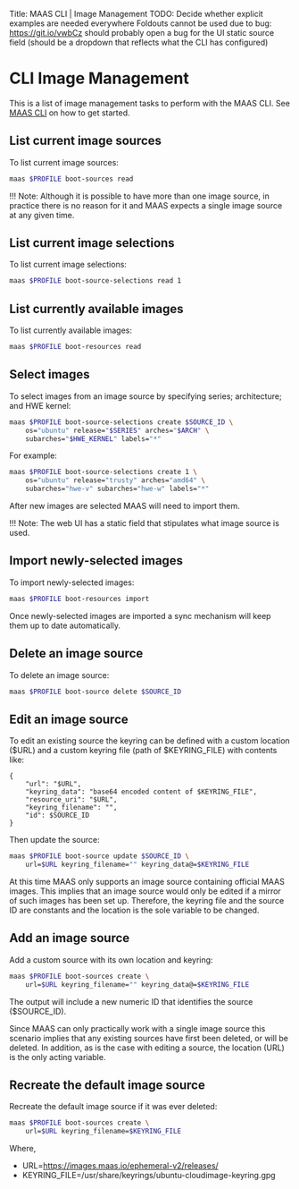 Title: MAAS CLI | Image Management
TODO:  Decide whether explicit examples are needed everywhere
       Foldouts cannot be used due to bug: https://git.io/vwbCz
       should probably open a bug for the UI static source field (should be a dropdown that reflects what the CLI has configured)


# CLI Image Management

This is a list of image management tasks to perform with the MAAS CLI. See
[MAAS CLI](./manage-cli.html) on how to get started.


## List current image sources

To list current image sources:

```bash
maas $PROFILE boot-sources read
```

!!! Note: Although it is possible to have more than one image source, in
practice there is no reason for it and MAAS expects a single image source
at any given time.


## List current image selections

To list current image selections:

```bash
maas $PROFILE boot-source-selections read 1
```


## List currently available images

To list currently available images:

```bash
maas $PROFILE boot-resources read
```


## Select images

To select images from an image source by specifying series; architecture; and
HWE kernel:

```bash
maas $PROFILE boot-source-selections create $SOURCE_ID \
	os="ubuntu" release="$SERIES" arches="$ARCH" \
	subarches="$HWE_KERNEL" labels="*"
```

For example:

```bash
maas $PROFILE boot-source-selections create 1 \
	os="ubuntu" release="trusty" arches="amd64" \
	subarches="hwe-v" subarches="hwe-w" labels="*"
```

After new images are selected MAAS will need to import them.

!!! Note: The web UI has a static field that stipulates what image source is
used.


## Import newly-selected images

To import newly-selected images:

```bash
maas $PROFILE boot-resources import
```

Once newly-selected images are imported a sync mechanism will keep them up to
date automatically.


## Delete an image source

To delete an image source:

```bash
maas $PROFILE boot-source delete $SOURCE_ID
```


## Edit an image source

To edit an existing source the keyring can be defined with a custom location
($URL) and a custom keyring file (path of $KEYRING_FILE) with contents like:

```nohighlight
{
    "url": "$URL",
    "keyring_data": "base64 encoded content of $KEYRING_FILE",
    "resource_uri": "$URL",
    "keyring_filename": "",
    "id": $SOURCE_ID
}
```

Then update the source:

```bash
maas $PROFILE boot-source update $SOURCE_ID \
	url=$URL keyring_filename="" keyring_data@=$KEYRING_FILE
```

At this time MAAS only supports an image source containing official MAAS
images. This implies that an image source would only be edited if a mirror of
such images has been set up. Therefore, the keyring file and the source ID are
constants and the location is the sole variable to be changed.


## Add an image source

Add a custom source with its own location and keyring:

```bash
maas $PROFILE boot-sources create \
	url=$URL keyring_filename="" keyring_data@=$KEYRING_FILE
```

The output will include a new numeric ID that identifies the source
($SOURCE_ID).

Since MAAS can only practically work with a single image source this scenario
implies that any existing sources have first been deleted, or will be deleted.
In addition, as is the case with editing a source, the location (URL) is the
only acting variable.


## Recreate the default image source

Recreate the default image source if it was ever deleted:

```bash
maas $PROFILE boot-sources create \
	url=$URL keyring_filename=$KEYRING_FILE
```

Where,

- URL=https://images.maas.io/ephemeral-v2/releases/
- KEYRING_FILE=/usr/share/keyrings/ubuntu-cloudimage-keyring.gpg
